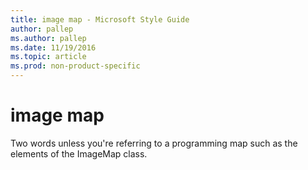 ```yaml
---
title: image map - Microsoft Style Guide
author: pallep
ms.author: pallep
ms.date: 11/19/2016
ms.topic: article
ms.prod: non-product-specific
---
```


# image map

Two words unless you're referring to a programming map such as the elements of the ImageMap class.
